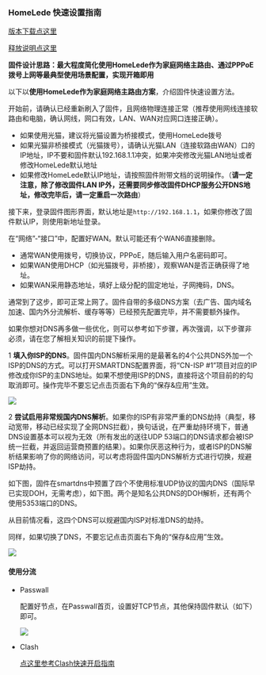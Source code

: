 ### HomeLede 快速设置指南

[版本下载点这里](https://github.com/xiaoqingfengATGH/HomeLede/wiki/HomeLede%E7%89%88%E6%9C%AC%E5%8F%91%E5%B8%83)

[释放说明点这里](https://github.com/xiaoqingfengATGH/HomeLede/wiki/HomeLede-%E9%87%8A%E6%94%BE%E8%AF%B4%E6%98%8E)

**固件设计思路：最大程度简化使用HomeLede作为家庭网络主路由、通过PPPoE拨号上网等最典型使用场景配置，实现开箱即用**

以下以**使用HomeLede作为家庭网络主路由方案**，介绍固件快速设置方法。

开始前，请确认已经重新刷入了固件，且网络物理连接正常（推荐使用网线连接软路由和电脑，确认网线，网口有效，LAN、WAN对应网口连接正确）。

- 如果使用光猫，建议将光猫设置为桥接模式，使用HomeLede拨号
- 如果光猫非桥接模式（光猫拨号），请确认光猫LAN（连接软路由WAN）口的IP地址，IP不要和固件默认192.168.1.1冲突，如果冲突修改光猫LAN地址或者修改HomeLede默认地址
- 如果修改HomeLede默认IP地址，请按照固件附带文档的说明操作。（**请一定注意，除了修改固件LAN IP外，还需要同步修改固件DHCP服务公开DNS地址，修改完毕后，请一定重启一次路由**）



接下来，登录固件图形界面，默认地址是`http://192.168.1.1`，如果你修改了固件默认IP，则使用新地址登录。

在“网络”-“接口”中，配置好WAN。默认可能还有个WAN6直接删除。

- 通常WAN使用拨号，切换协议，PPPoE，随后输入用户名密码即可。
- 如果WAN使用DHCP（如光猫拨号，非桥接），观察WAN是否正确获得了地址。
- 如果WAN采用静态地址，填好上级分配的固定地址，子网掩码，DNS。



通常到了这步，即可正常上网了。固件自带的多级DNS方案（去广告、国内域名加速、国内外分流解析、缓存等等）已经预先配置完毕，并不需要额外操作。



如果你想对DNS再多做一些优化，则可以参考如下步骤，再次强调，以下步骤非必须，请在您了解相关知识的前提下操作。

1 **填入你ISP的DNS**。固件国内DNS解析采用的是最著名的4个公共DNS外加一个ISP的DNS的方式。可以打开SMARTDNS配置界面，将“CN-ISP #1”项目对应的IP修改成你ISP的主DNS地址。如果不想使用ISP的DNS，直接将这个项目前的的勾取消即可。操作完毕不要忘记点击页面右下角的“保存&应用”生效。

![](https://github.com/xiaoqingfengATGH/HomeLede/wiki/opencase/DNS_SETTING_1.jpg)

2 **尝试启用非常规国内DNS解析**。如果你的ISP有非常严重的DNS劫持（典型，移动宽带，移动已经实现了全网DNS拦截），换句话说，在严重劫持环境下，普通DNS设置基本可以视为无效（所有发出的送往UDP 53端口的DNS请求都会被ISP统一拦截，并返回运营商预置的结果）。如果你厌恶这种行为，或者ISP的DNS解析结果影响了你的网络访问，可以考虑将固件国内DNS解析方式进行切换，规避ISP劫持。

如下图，固件在smartdns中预置了四个不使用标准UDP协议的国内DNS（国际早已实现DOH，无需考虑），如下图。两个是知名公共DNS的DOH解析，还有两个使用5353端口的DNS。

从目前情况看，这四个DNS可以规避国内ISP对标准DNS的劫持。

同样，如果切换了DNS，不要忘记点击页面右下角的“保存&应用”生效。

![](https://github.com/xiaoqingfengATGH/HomeLede/wiki/opencase/DNS_SETTING_2.jpg)



#### 使用分流

- Passwall

  配置好节点，在Passwall首页，设置好TCP节点，其他保持固件默认（如下）即可。

  ![](https://github.com/xiaoqingfengATGH/HomeLede/wiki/opencase/DNS_SETTING_3_PSW.jpg)

- Clash

  [点这里参考Clash快速开启指南](https://github.com/xiaoqingfengATGH/HomeLede/wiki/HomeLede-20200527-Clash%E9%A2%84%E8%A7%88%E7%89%88--%E5%BF%AB%E9%80%9FClash%E5%BC%80%E5%90%AF%E8%AF%B4%E6%98%8E)

